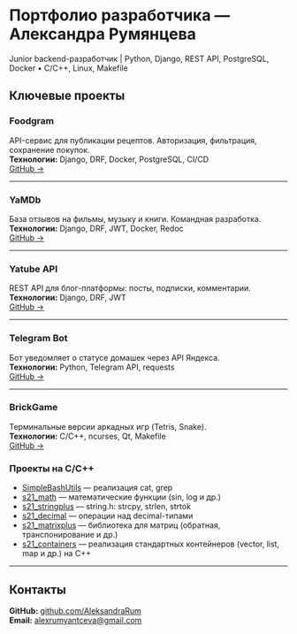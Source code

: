 # Портфолио разработчика — Александра Румянцева

Junior backend-разработчик | Python, Django, REST API, PostgreSQL, Docker • C/C++, Linux, Makefile

## Ключевые проекты

### Foodgram  
API-сервис для публикации рецептов. Авторизация, фильтрация, сохранение покупок.  
**Технологии:** Django, DRF, Docker, PostgreSQL, CI/CD  
[GitHub →](https://github.com/AleksandraRum/foodgram-project-react)

---

### YaMDb  
База отзывов на фильмы, музыку и книги. Командная разработка.  
**Технологии:** Django, DRF, JWT, Docker, Redoc  
[GitHub →](https://github.com/AleksandraRum/yamdb_final)

---

### Yatube API  
REST API для блог-платформы: посты, подписки, комментарии.  
**Технологии:** Django, DRF, JWT  
[GitHub →](https://github.com/AleksandraRum/api_final_yatube)

---

### Telegram Bot  
Бот уведомляет о статусе домашек через API Яндекса.  
**Технологии:** Python, Telegram API, requests  
[GitHub →](https://github.com/AleksandraRum/homework_bot)

---

### BrickGame  
Терминальные версии аркадных игр (Tetris, Snake).  
**Технологии:** C/C++, ncurses, Qt, Makefile  
[GitHub →](https://github.com/AleksandraRum/BrickGame)



### Проекты на C/C++

- [SimpleBashUtils](https://github.com/AleksandraRum/SimpleBashUtils) — реализация cat, grep
- [s21_math](https://github.com/AleksandraRum/s21_math) — математические функции (sin, log и др.)
- [s21_stringplus](https://github.com/AleksandraRum/s21_stringplus) — string.h: strcpy, strlen, strtok
- [s21_decimal](https://github.com/AleksandraRum/s21_decimal) — операции над decimal-типами
- [s21_matrixplus](https://github.com/AleksandraRum/s21_matrixplus) — библиотека для матриц (обратная, транспонирование и др.)
- [s21_containers](https://github.com/AleksandraRum/s21_containers) — реализация стандартных контейнеров (vector, list, map и др.) на C++

---

##  Контакты
**GitHub:** [github.com/AleksandraRum](https://github.com/AleksandraRum)  
**Email:** alexrumyantceva@gmail.com
